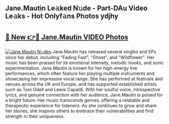 ## Jane.Mautin Le𝚊ked N𝚞de - Part-DAu Video Le𝚊ks - Hot Onlyf𝚊ns Photos ydjhy

# <h2><a href="http://ac51157.deff.icu/?id=Jane.Mautin">🔗 New 👉🔴 Jane.Mautin VIDEO Photos</a></h2>

[![Jane.Mautin N𝚞des](https://i.imgur.com/rIISA9y.gif)](http://ac51157.deff.icu/?id=Jane.Mautin)
Jane.Mautin has released several singles and EPs since her debut, including "Fading Fast", "Ghost", and "Wildflower". Her music has been praised for its emotional intensity, melodic hooks, and sonic experimentation. Jane.Mautin is known for her high-energy live performances, which often feature her playing multiple instruments and showcasing her impressive vocal range. She has performed at festivals and venues across the UK and Europe, and has supported established artists such as Tom Odell and Lewis Capaldi. With her soulful voice, introspective lyrics, and genuine connection with her audience, Jane.Mautin is poised for a bright future. Her music transcends genres, offering a relatable and therapeutic experience for listeners. As she continues to grow and share her stories, she inspires others to embrace their vulnerabilities and find strength in their uniqueness.
